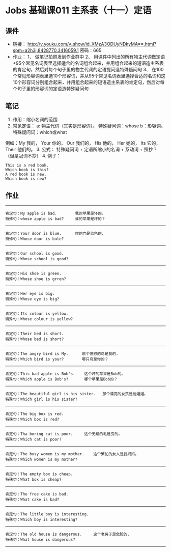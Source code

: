 # Jobs 基础课011 主系表（十一）定语
## 课件
- 链接： http://v.youku.com/v_show/id_XMzA3ODUyNDkyMA==.html?spm=a2h3j.8428770.3416059.1    密码：665
- 作业：
1、 做笔记拍照发到作业群中
2、 用课件中列出的所有物主代词做定语+95个常见名词表里选择适合的名词组合起来，并用组合起来的短语造主系表的肯定句，然后对每个句子里的物主代词的定语提问造特殊疑问句
3、 在100个常见形容词表里选10个形容词，并从95个常见名词表里选择合适的名词和这10个形容词分别组合起来，并用组合起来的短语造主系表的肯定句，然后对每个句子里的形容词的定语造特殊疑问句

## 笔记
1. 作用：缩小名词的范围
2. 常见定语：
    a: 物主代词（其实是形容词）。  特殊疑问词：whose
    b：形容词。     特殊疑问词：which或what

例如：My 我的， Your 你的， Our 我们的， His 他的， Her 她的， Its 它的， Their 他们的。
3. 公式： 特殊疑问词 + 定语所缩小的名词 + 系动词 + 照抄？（但是冠词不抄）
4. 例子：
```
This is a red book.
Which book is this?
A red book is new.
Which book is new?
```
## 作业
--------------------------------------------------------
```
肯定句：My apple is bad.        我的苹果是坏的。
特殊句：whose apple is bad?     谁的苹果是坏的？
```
--------------------------------------------------------
```
肯定句：Your door is blue.      你的门是蓝色的.
特殊句：Whose door is bule?
```
--------------------------------------------------------
```
肯定句：Our school is good.
特殊句：Whose school is good?
```
--------------------------------------------------------
```
肯定句：His shoe is green.
特殊句：Whose shoe is grren?
```
--------------------------------------------------------
```
肯定句：Her eye is big.
特殊句：Whose eye is big?
```
--------------------------------------------------------
```
肯定句：Its colour is yellow.
特殊句：Whose colour is yellow?
```
--------------------------------------------------------
```
肯定句：Their bed is short.
特殊句：Whose bed is short?
```
--------------------------------------------------------
```
肯定句：The angry bird is My.      那个愤怒的鸟是我的.
特殊句：Which bird is your?        哪只鸟是你的？
```
--------------------------------------------------------
```
肯定句：This bad apple is Bob's.    这个坏的苹果是Bob的。
特殊句：Which apple is Bob's?       哪个苹果是Bob的？
```
--------------------------------------------------------
```
肯定句：The beautiful girl is his sister.   那个漂亮的女孩是他姐姐。
特殊句：Which girl is his sister? 
```
--------------------------------------------------------
```
肯定句：The big box is red.
特殊句：Which box is red?
```
--------------------------------------------------------
```
肯定句：Tha boring cat is poor.     这个无聊的毛是穷的。
特殊句：Which cat is poor?
```
--------------------------------------------------------
```
肯定句：The busy women is my mother.    这个繁忙的女人是我妈妈。
特殊句：Which women is my mother?
```
--------------------------------------------------------
```
肯定句：The empty box is cheap.
特殊句：What box is cheap?
```
--------------------------------------------------------
```
肯定句：The free cake is bad.
特殊句：What cake is bad?
```
--------------------------------------------------------
```
肯定句：The little boy is interesting.
特殊句：Which boy is interesting?
```
--------------------------------------------------------
```
肯定句：The old house is dangerous.     这个老房子是危险的.
特殊句：What house is dangerous?
```
--------------------------------------------------------
